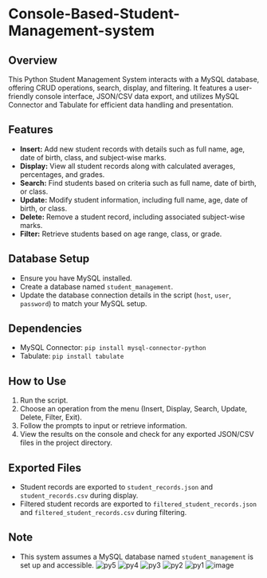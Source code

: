 # Console-Based-Student-Management-system

## Overview
This Python Student Management System interacts with a MySQL database, offering CRUD operations, search, display, and filtering. It features a user-friendly console interface, JSON/CSV data export, and utilizes MySQL Connector and Tabulate for efficient data handling and presentation.

## Features
- **Insert:** Add new student records with details such as full name, age, date of birth, class, and subject-wise marks.
- **Display:** View all student records along with calculated averages, percentages, and grades.
- **Search:** Find students based on criteria such as full name, date of birth, or class.
- **Update:** Modify student information, including full name, age, date of birth, or class.
- **Delete:** Remove a student record, including associated subject-wise marks.
- **Filter:** Retrieve students based on age range, class, or grade.

## Database Setup
- Ensure you have MySQL installed.
- Create a database named `student_management`.
- Update the database connection details in the script (`host`, `user`, `password`) to match your MySQL setup.

## Dependencies
- MySQL Connector: `pip install mysql-connector-python`
- Tabulate: `pip install tabulate`

## How to Use
1. Run the script.
2. Choose an operation from the menu (Insert, Display, Search, Update, Delete, Filter, Exit).
3. Follow the prompts to input or retrieve information.
4. View the results on the console and check for any exported JSON/CSV files in the project directory.

## Exported Files
- Student records are exported to `student_records.json` and `student_records.csv` during display.
- Filtered student records are exported to `filtered_student_records.json` and `filtered_student_records.csv` during filtering.

## Note
- This system assumes a MySQL database named `student_management` is set up and accessible.
![py5](https://github.com/G-VAISHNAVI-2003/Console-Based-Student-Management-/assets/139878536/ba69505a-ef22-461d-9037-94d92beb4995)
![py4](https://github.com/G-VAISHNAVI-2003/Console-Based-Student-Management-/assets/139878536/64c65809-fda0-46be-bf7b-41e0a2c2766c)
![py3](https://github.com/G-VAISHNAVI-2003/Console-Based-Student-Management-/assets/139878536/04f69bb1-1688-48e4-9bea-18929dd7bc24)
![py2](https://github.com/G-VAISHNAVI-2003/Console-Based-Student-Management-/assets/139878536/9a3a2444-517e-4107-8a26-a1809dbfd7e8)
![py1](https://github.com/G-VAISHNAVI-2003/Console-Based-Student-Management-/assets/139878536/5030723b-c249-4c26-9767-6bbbd55dbbc1)
![image](https://github.com/G-VAISHNAVI-2003/Console-Based-Student-Management-/assets/139878536/f261ab65-a2fb-4b05-bc60-943ce85d68a7)


